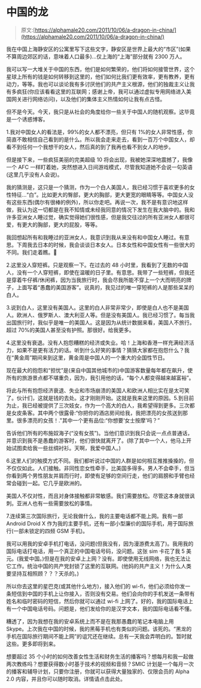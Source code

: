 # 中国的龙

> 原文:[https://alphamale20.com/2011/10/06/a-dragon-in-china/](https://alphamale20.com/2011/10/06/a-dragon-in-china/)

我在中国上海静安区的公寓里写下这些文字，静安区是世界上最大的“市区”(如果不算周边郊区的话，意味着人口最多)...仅上海的“上海”部分就有 2300 万人。

我可以写一大堆关于中国的东西，他们是如何繁荣的，他们将如何接管世界，这个星球上所有的钱是如何转移到这里的，他们如何比我们更有效率，更有教养，更有动力，等等。我也可以谈论我有多讨厌他们的共产主义根源，他们的独裁主义让我有多疯狂(你应该看看这里的互联网；感谢上帝，我可以通过虚拟专用网络进入美国网关进行网络访问)，以及他们的集体主义热情如何让我有点古怪。

但不是今天。今天，我只是从社会的角度给你一些关于中国人的随机观察。这毕竟是一个诱惑博客。

1.我对中国女人的看法是，99%的女人都不漂亮，但只有 1%的女人非常性感，你简直不敢相信自己看到的是什么。所以我会走来走去，看到一百万个中国女人，却看不到任何一个我想干的女人，然后真的到了我再也看不到女人的地步。

但是接下来，一些疯狂美丽的完美超级 10 将会出现，我被她深深地震撼了，我像一个 AFC 一样盯着她，突然想进入日间游戏模式，尽管我知道她不会说一句英语(这里几乎没有人会说)。

我的猜测是，这只是一个猜测，作为一个白人美国人，我已经习惯于喜欢更多的女性特征...“白”。比如更大的臀部，更大的胸部，更大更宽的眼睛等等。中国女人没有这些东西(偶尔有很棒的例外)，所以你走吧。再说一次，我不是有意识地这样做，我认为这一切都是在我不知情或未经我同意的情况下发生在我大脑中的。我和许多亚洲女人睡过觉，确实觉得她们很性感，但是我交往过的所有亚洲女人都很可爱，有更大的胸部，更大的屁股，等等。

我回想起所有和我睡过的亚洲女人，我意识到我从来没有和中国女人睡过。有意思。下周我去日本的时候，我会谈谈日本女人。日本女性和中国女性有一些很大的不同。我们走着瞧。🙂

2.这里没人穿短裤。只是观察一下。在过去的 48 小时里，我看到了无数的中国人，没有一个人穿短裤，即使在温暖的日子里。有意思。我带了一些短裤，但我还是穿着牛仔裤/休闲裤，因为当我旅行时，我会尽我所能不穿上一个大而明亮的牌子，上面写着“愚蠢的美国游客”。说真的，我见过的唯一穿短裤的人是那些呆呆的白人。

3.说到白人，这里没有美国人。这里的白人非常非常少，即使是白人也不是美国人。欧洲人、俄罗斯人、澳大利亚人等。但是没有美国人。我已经习惯了。每当我出国旅行时，我似乎是唯一的美国人。这是因为从统计数据来看，美国人不旅行。超过 70%的美国人甚至没有护照。那很好。给我更多。

4.这里没有衰退。没有人抱怨糟糕的经济或失业。哈！上海和香港一样充满经济活力，如果不是更有活力的话。听到什么好笑的事情？猜猜大家都在抱怨什么？我在“黄金周”期间来到这里，黄金周是中国人的一个重大的全国性节日。

现在最大的抱怨和“担忧”是(来自中国其他城市的)中国游客数量每年都在飙升，使所有的旅游景点都不堪重负，因为，我引用他的话，“每个人都变得越来越富裕”。

将此与所有抱怨经济衰退、失业和市场崩溃的美国人和欧洲人相比实在是太可笑了。伙计们，这就是钱的去处。这才刚刚开始。这就是我来这里的原因。5.到目前为止，我已经被提供了三次妓女，作为一个高大的白人，我希望得到更多。三次都是女皮条客。其中两个很露骨:“你把你的酒店房间给我，我把漂亮的女孩送到那里。很多漂亮的女孩！."其中一个更有品位:“你想要‘女士按摩’吗？”

告诉他们所有的布施奴海子(“没有女孩”)。当他们意识到我只会说一点点普通话，并意识到我不是愚蠢的游客时，他们很快就离开了。(除了其中一个人，他马上开始试图卖给我一些丝绸衬衫。天啊，我爱中国人。)

6.这里人们的触摸方式不同。我们都听说过中国的人群是如何相互推推搡搡的，但不仅仅如此。人们接触。非同性恋女性牵手，比美国多得多。男人不会牵手，但当你看到两个男性朋友并肩而行时，即使有足够的空间行走，他们的肩膀和手臂也经常会碰到一起。它几乎是欧洲的。

美国人不仅对性，而且对身体接触都非常敏感。我们需要放松。尽管这本身就很讽刺。亚洲人也有一些需要放松的事情。

7.连续第三次国际旅行，无论我做什么，我的主要电话都不能上网。我有一部 Android Droid X 作为我的主要手机，还有一部小型廉价的国际手机，用于国际旅行(一部未锁定的四频 GSM 手机)。

我可以用我的安卓手机打电话，没问题(但我没有，因为漫游费太高了)。我用我的国际电话打电话，用一个真正的中国电话号码，没问题。这张 sim 卡花了我 5 美元。(我爱中国。)但是在我的安卓上上网？没有。即使使用无线网络，我也无法让它工作。统治中国的共产党封锁了这里的互联网。(他妈的共产主义！为什么人类要坚持互相照顾？？？天杀的。)

所以你去这里的星巴克(或其他什么地方)，接入他们的 wi-fi，他们必须给你发一条短信到中国的手机上让你接入，否则没有交易。他们会向你的手机发送一条带有姓名和临时密码的短信，然后你就可以通过 wi-fi 上网了。好的，我的国际电话上有一个中国电话号码。问题是，他们发给你的是汉字文本，我的国际电话看不懂。

糟透了，因为我想在我的安卓系统上而不是在我那愚蠢的笔记本电脑上用 Skype。上次我在中国的时候，我的黑莓手机也有类似的问题。该死的。“黑龙的手机在国际旅行期间不能上网”的诅咒还在继续。总有一天我会弄明白的。暂时就这些。更多即将到来。

想要超过 35 个小时的如何改善女性生活和财务生活的播客吗？想每月和我一起做两次教练吗？想要获得数小时基于技术的视频和音频？SMIC 计划是一个每月一次的播客和辅导计划，只要你注册，你就可以获得大量独家的、仅限会员的 Alpha 2.0 内容，并且你可以随时取消。详情请点击此处。